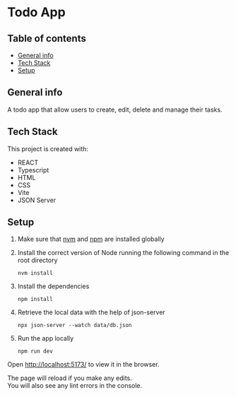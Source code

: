 # Todo App

## Table of contents

- [General info](#general-info)
- [Tech Stack](#tech-stack)
- [Setup](#setup)

## General info

A todo app that allow users to create, edit, delete and manage their tasks.

## Tech Stack

This project is created with:

- REACT
- Typescript
- HTML
- CSS
- Vite
- JSON Server

## Setup

1. Make sure that [nvm](https://github.com/nvm-sh/nvm) and [npm](https://www.npmjs.com/) are installed globally

2. Install the correct version of Node running the following command in the root directory

   ```shell
   nvm install
   ```

3. Install the dependencies

   ```shell
   npm install
   ```

4. Retrieve the local data with the help of json-server

   ```shell
   npx json-server --watch data/db.json
   ```

5. Run the app locally

   ```shell
   npm run dev
   ```

Open [http://localhost:5173/](http://localhost:5173/) to view it in the browser.

The page will reload if you make any edits.<br>
You will also see any lint errors in the console.
